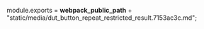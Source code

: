 module.exports = __webpack_public_path__ + "static/media/dut_button_repeat_restricted_result.7153ac3c.md";